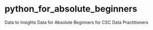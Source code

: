 # python_for_absolute_beginners
Data to Insights Data for Absolute Beginners for CSC Data Practitioners

